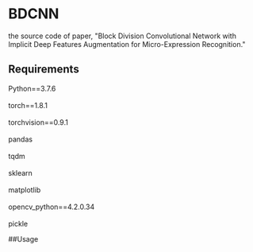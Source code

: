# BDCNN
the source code of paper, "Block Division Convolutional Network with Implicit Deep Features Augmentation for Micro-Expression Recognition."

## Requirements

Python==3.7.6 <br>  
torch==1.8.1 <br>  
torchvision==0.9.1 <br>  
pandas <br>  
tqdm <br>   
sklearn <br>  
matplotlib <br>  
opencv_python==4.2.0.34 <br>  
pickle <br>  

##Usage






